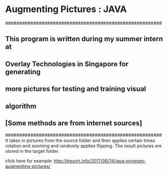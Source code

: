 # Augmenting Pictures : JAVA
########################################################
## This program is written during my summer intern at ##
## Overlay Technologies in Singapore for generating   ##
## more pictures for testing and training visual      ##
## algorithm                                          ##
## [Some methods are from internet sources]           ##
########################################################
It takes in pictures from the source folder and then applies certain times rotation and zooming and randomly applies flipping. The result pictures are stored in the target folder.

click here for example: http://trevort.info/2017/06/14/java-program-augmenting-pictures/
